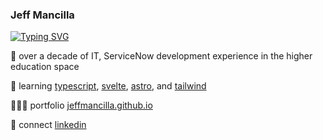 ### Jeff Mancilla
[![Typing SVG](https://readme-typing-svg.demolab.com/?lines=Full-Stack+Engineer;ServiceNow+Developer;Technologist)](https://git.io/typing-svg)

💪 over a decade of IT, ServiceNow development experience in the higher education space

🧠 learning [typescript][typescript], [svelte][svelte], [astro][astro], and [tailwind][tailwind]  

👨🏼‍💻 portfolio [jeffmancilla.github.io][website]  

👔 connect [linkedin][linkedin]

[typescript]: https://www.typescriptlang.org
[svelte]: https://svelte.dev
[astro]: https://astro.build
[tailwind]: https://tailwindcss.com
[website]: https://jeffmancilla.github.io
[linkedin]: https://linkedin.com/in/jeffmancilla
